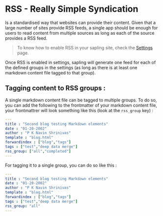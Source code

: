 # RSS - Really Simple Syndication 

Is a standardised way that websites can provide their content. Given that a large number of sites provide RSS feeds, a single app should be enough for users to read content from multiple sources as long as each of the source provides a RSS feed. 

> To know how to enable RSS in your sapling site, check the [Settings](/settings.html) page.

Once RSS is enabled in settings, sapling will generate one feed for each of the defined groups in the settings (as long as there is at least one markdown content file tagged to that group). 

## Tagging content to RSS groups :
A single markdown content file can be tagged to multiple groups. To do so, you can add the following to the frontmatter of your markdown content file, your frontmattrer will look something like this (look at the `rss_group` key) : 
```yaml
---
title : "Second blog testing Markdown elements"
date : "01-20-2002"
author : "P K Navin Shrinivas"
template : "blog.html"
forwardindex : ["blog","tags"]
tags : ["test","deep data merge"]
rss_group: ["all","completed"]
---
```

For tagging it to a single group, you can do so like this : 
```yaml
---
title : "Second blog testing Markdown elements"
date : "01-20-2002"
author : "P K Navin Shrinivas"
template : "blog.html"
forwardindex : ["blog","tags"]
tags : ["test","deep data merge"]
rss_group: "all"
---
```
